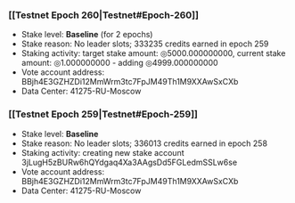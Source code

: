 ### [[Testnet Epoch 260|Testnet#Epoch-260]]
* Stake level: **Baseline** (for 2 epochs)
* Stake reason: No leader slots; 333235 credits earned in epoch 259
* Staking activity: target stake amount: ◎5000.000000000, current stake amount: ◎1.000000000 - adding ◎4999.000000000
* Vote account address: BBjh4E3GZHZDi12MmWrm3tc7FpJM49Th1M9XXAwSxCXb
* Data Center: 41275-RU-Moscow
### [[Testnet Epoch 259|Testnet#Epoch-259]]
* Stake level: **Baseline**
* Stake reason: No leader slots; 336013 credits earned in epoch 258
* Staking activity: creating new stake account 3jLugH5zBURw6hQYdgaq4Xa3AAgsDd5FGLedmSSLw6se
* Vote account address: BBjh4E3GZHZDi12MmWrm3tc7FpJM49Th1M9XXAwSxCXb
* Data Center: 41275-RU-Moscow